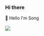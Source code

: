 ### Hi there 
👋 Hello I'm Song
<br><br>
<img src="https://img.shields.io/badge/Naver-03C75A?style=flat-square&logo=Naver Email&logoColor=white"/></a>
